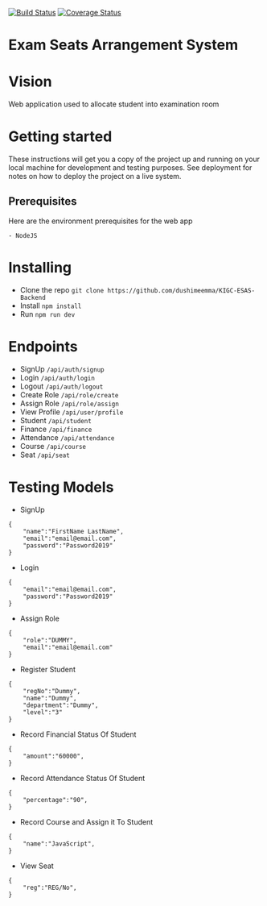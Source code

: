 [![Build Status](https://travis-ci.com/dushimeemma/KIGC-ESAS-Backend.svg?branch=main)](https://travis-ci.com/dushimeemma/KIGC-ESAS-Backend) [![Coverage Status](https://coveralls.io/repos/github/dushimeemma/KIGC-ESAS-Backend/badge.svg?branch=main)](https://coveralls.io/github/dushimeemma/KIGC-ESAS-Backend?branch=main)

# Exam Seats Arrangement System

# Vision

Web application used to allocate student into examination room

# Getting started

These instructions will get you a copy of the project up and running on your local machine for development and testing purposes. See deployment for notes on how to deploy the project on a live system.

## Prerequisites

Here are the environment prerequisites for the web app

```
- NodeJS
```

# Installing

- Clone the repo `git clone https://github.com/dushimeemma/KIGC-ESAS-Backend`
- Install `npm install`
- Run `npm run dev`

# Endpoints

- SignUp `/api/auth/signup`
- Login `/api/auth/login`
- Logout `/api/auth/logout`
- Create Role `/api/role/create`
- Assign Role `/api/role/assign`
- View Profile `/api/user/profile`
- Student `/api/student`
- Finance `/api/finance`
- Attendance `/api/attendance`
- Course `/api/course`
- Seat `/api/seat`

# Testing Models

- SignUp

```
{
    "name":"FirstName LastName",
    "email":"email@email.com",
    "password":"Password2019"
}
```

- Login

```
{
    "email":"email@email.com",
    "password":"Password2019"
}
```

- Assign Role

```
{
    "role":"DUMMY",
    "email":"email@email.com"
}
```

- Register Student

```
{
    "regNo":"Dummy",
    "name":"Dummy",
    "department":"Dummy",
    "level":"3"
}
```

- Record Financial Status Of Student

```
{
    "amount":"60000",
}
```

- Record Attendance Status Of Student

```
{
    "percentage":"90",
}
```

- Record Course and Assign it To Student

```
{
    "name":"JavaScript",
}
```

- View Seat

```
{
    "reg":"REG/No",
}
```
